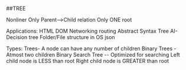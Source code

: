 ##TREE

Nonliner
Only Parent-->Child relation
Only ONE root

Applications:
    HTML DOM
    Networking routing
    Abstract Syntax Tree
    AI-Decision tree
    Folder/File structure in OS
    json

Types:
    Trees- A node can have any number of children
    Binary Trees - Atmost two children
    Binary Search Tree -- Optimized for searching
                          Left child node is LESS than root
                          Right child node is GREATER than root


